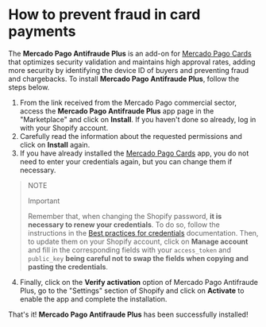 # How to prevent fraud in card payments

The **Mercado Pago Antifraude Plus** is an add-on for [Mercado Pago Cards](/developers/en/docs/shopify/integration-configuration/checkout-cards) that optimizes security validation and maintains high approval rates, adding more security by identifying the device ID of buyers and preventing fraud and chargebacks.
To install **Mercado Pago Antifraude Plus**, follow the steps below.
1. From the link received from the Mercado Pago commercial sector, access the **Mercado Pago Antifraude Plus** app page in the "Marketplace" and click on **Install**. If you haven't done so already, log in with your Shopify account.
2. Carefully read the information about the requested permissions and click on **Install** again.
3. If you have already installed the [Mercado Pago Cards](/developers/en/docs/shopify/integration-configuration/checkout-cards) app, you do not need to enter your credentials again, but you can change them if necessary.

> NOTE
>
> Important
> 
> Remember that, when changing the Shopify password, **it is necessary to renew your credentials**. To do so, follow the instructions in the [Best practices for credentials](/developers/en/docs/shopify/best-practices/credentials-best-practices/secure-credentials) documentation. Then, to update them on your Shopify account,  click on **Manage account** and fill in the corresponding fields with your `access_token` and `public_key` **being careful not to swap the fields when copying and pasting the credentials**.

4. Finally, click on the **Verify activation** option of Mercado Pago Antifraude Plus, go to the "Settings" section of Shopify and click on **Activate** to enable the app and complete the installation.

That's it! **Mercado Pago Antifraude Plus** has been successfully installed!